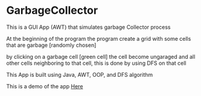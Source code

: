 # GarbageCollector

This is a GUI App (AWT) that simulates garbage Collector process 

At the beginning of the program the program create a grid with some cells that are garbage [randomly chosen] 

by clicking on a garbage cell [green cell] the cell become ungaraged and all other cells neighboring to that cell, this is done by using DFS on that cell

This App is built using Java, AWT, OOP, and DFS algorithm

This is a demo of the app [Here](https://youtu.be/cYR05pyPtec)
